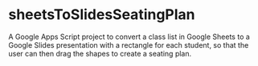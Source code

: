 # sheetsToSlidesSeatingPlan
A Google Apps Script project to convert a class list in Google Sheets to a Google Slides presentation with a rectangle for each student, so that the user can then drag the shapes to create a seating plan.
